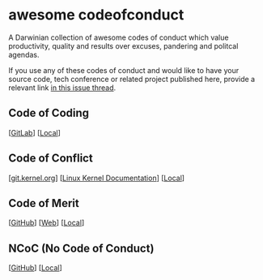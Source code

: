 # awesome codeofconduct

A Darwinian collection of awesome codes of conduct which value productivity, quality and results over excuses, pandering and politcal agendas.

If you use any of these codes of conduct and would like to have your source code, tech conference or related project published here, provide a relevant link [in this issue thread](https://github.com/nathanchere/awesome_codeofconduct/issues/1).

## Code of Coding

[[GitLab](https://gitlab.com/CartesianDuelist/CodeOfCoding)] [[Local](https://github.com/nathanchere/awesome_codeofconduct/blob/master/code_of_coding/CODE_OF_CODING.md)]

## Code of Conflict

[[git.kernel.org](https://git.kernel.org/pub/scm/linux/kernel/git/torvalds/linux.git/plain/Documentation/CodeOfConflict?id=ddbd2b7ad99a418c60397901a0f3c997d030c65e)] [[Linux Kernel Documentation](https://www.kernel.org/doc/html/v4.17/process/code-of-conflict.html)] [[Local](https://github.com/nathanchere/awesome_codeofconduct/blob/master/code_of_conflict/CodeOfConflict)]

## Code of Merit
[[GitHub](https://github.com/rosarior/Code-of-Merit)] [[Web](http://code-of-merit.org/)] [[Local](https://github.com/nathanchere/awesome_codeofconduct/blob/master/code_of_merit/CODE_OF_MERIT.md)]

## NCoC (No Code of Conduct)

[[GitHub](https://github.com/domgetter/NCoC)] [[Local](https://github.com/nathanchere/awesome_codeofconduct/blob/master/ncoc/CODE_OF_CONDUCT.md)]
